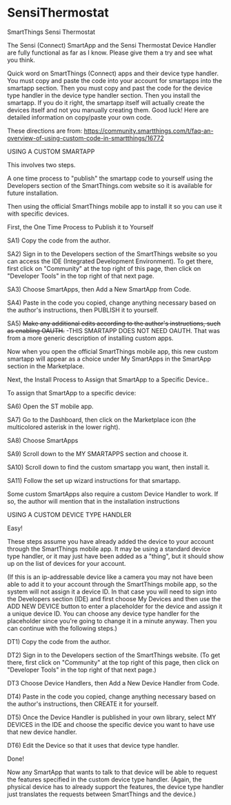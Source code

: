 # SensiThermostat
SmartThings Sensi Thermostat


The Sensi (Connect) SmartApp and the Sensi Thermostat Device Handler are fully functional as far as I know. Please give them a try and see what you think.


Quick word on SmartThings (Connect) apps and their device type handler. You must copy and paste the code into your account for smartapps into the smartapp section. Then you must copy and past the code for the device type handler in the device type handler section. Then you install the smartapp. If you do it right, the smartapp itself will actually create the devices itself and not you manually creating them. Good luck! Here are detailed information on copy/paste your own code.


These directions are from: https://community.smartthings.com/t/faq-an-overview-of-using-custom-code-in-smartthings/16772

USING A CUSTOM SMARTAPP

This involves two steps.

A one time process to "publish" the smartapp code to yourself using the Developers section of the SmartThings.com website so it is available for future installation.

Then using the official SmartThings mobile app to install it so you can use it with specific devices.

First, the One Time Process to Publish it to Yourself

SA1) Copy the code from the author.

SA2) Sign in to the Developers section of the SmartThings website so you can access the IDE (Integrated Development Environment). To get there, first click on "Community" at the top right of this page, then click on "Developer Tools" in the top right of that next page.

SA3) Choose SmartApps, then Add a New SmartApp from Code.

SA4) Paste in the code you copied, change anything necessary based on the author's instructions, then PUBLISH it to yourself.

SA5) <strike>Make any additional edits according to the author's instructions, such as enabling OAUTH.</strike> 
      -THIS SMARTAPP DOES NOT NEED OAUTH. That was from a more generic description of installing custom apps.

Now when you open the official SmartThings mobile app, this new custom smartapp will appear as a choice under My SmartApps in the SmartApp section in the Marketplace.

Next, the Install Process to Assign that SmartApp to a Specific Device..

To assign that SmartApp to a specific device:

SA6) Open the ST mobile app.

SA7) Go to the Dashboard, then click on the Marketplace icon (the multicolored asterisk in the lower right).

SA8) Choose SmartApps

SA9) Scroll down to the MY SMARTAPPS section and choose it.

SA10) Scroll down to find the custom smartapp you want, then install it.

SA11) Follow the set up wizard instructions for that smartapp.

Some custom SmartApps also require a custom Device Handler to work. If so, the author will mention that in the installation instructions

USING A CUSTOM DEVICE TYPE HANDLER

Easy!

These steps assume you have already added the device to your account through the SmartThings mobile app. It may be using a standard device type handler, or it may just have been added as a "thing", but it should show up on the list of devices for your account.

(If this is an ip-addressable device like a camera you may not have been able to add it to your account through the SmartThings mobile app, so the system will not assign it a device ID. In that case you will need to sign into the Developers section (IDE) and first choose My Devices and then use the ADD NEW DEVICE button to enter a placeholder for the device and assign it a unique device ID. You can choose any device type handler for the placeholder since you're going to change it in a minute anyway. Then you can continue with the following steps.)

DT1) Copy the code from the author.

DT2) Sign in to the Developers section of the SmartThings website. (To get there, first click on "Community" at the top right of this page, then click on "Developer Tools" in the top right of that next page.)

DT3 Choose Device Handlers, then Add a New Device Handler from Code.

DT4) Paste in the code you copied, change anything necessary based on the author's instructions, then CREATE it for yourself.

DT5) Once the Device Handler is published in your own library, select MY DEVICES in the IDE and choose the specific device you want to have use that new device handler.

DT6) Edit the Device so that it uses that device type handler.

Done!

Now any SmartApp that wants to talk to that device will be able to request the features specified in the custom device type handler. (Again, the physical device has to already support the features, the device type handler just translates the requests between SmartThings and the device.)
